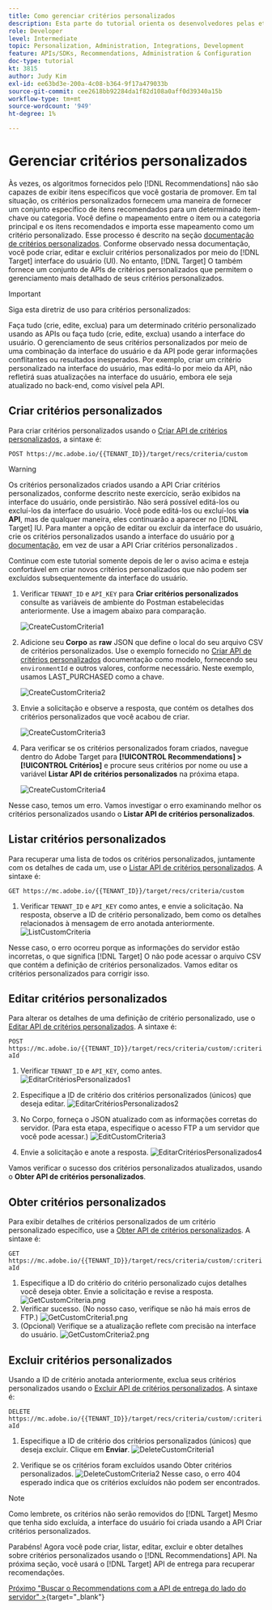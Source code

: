 ```yaml
---
title: Como gerenciar critérios personalizados
description: Esta parte do tutorial orienta os desenvolvedores pelas etapas necessárias para usar as APIs do Adobe Target para gerenciar, criar, listar, editar, obter e excluir os critérios do Adobe Target Recommendations.
role: Developer
level: Intermediate
topic: Personalization, Administration, Integrations, Development
feature: APIs/SDKs, Recommendations, Administration & Configuration
doc-type: tutorial
kt: 3815
author: Judy Kim
exl-id: ee63bd3e-200a-4c08-b364-9f17a479033b
source-git-commit: cee2618bb92284da1f82d108a0aff0d39340a15b
workflow-type: tm+mt
source-wordcount: '949'
ht-degree: 1%

---
```


# Gerenciar critérios personalizados

Às vezes, os algoritmos fornecidos pelo [!DNL Recommendations] não são capazes de exibir itens específicos que você gostaria de promover. Em tal situação, os critérios personalizados fornecem uma maneira de fornecer um conjunto específico de itens recomendados para um determinado item-chave ou categoria. Você define o mapeamento entre o item ou a categoria principal e os itens recomendados e importa esse mapeamento como um critério personalizado. Esse processo é descrito na seção [documentação de critérios personalizados](https://experienceleague.adobe.com/docs/target/using/recommendations/criteria/recommendations-csv.html?lang=en). Conforme observado nessa documentação, você pode criar, editar e excluir critérios personalizados por meio do [!DNL Target] interface do usuário (UI). No entanto, [!DNL Target] O também fornece um conjunto de APIs de critérios personalizados que permitem o gerenciamento mais detalhado de seus critérios personalizados.

>[!IMPORTANT]
>
>Siga esta diretriz de uso para critérios personalizados:
>
> Faça tudo (crie, edite, exclua) para um determinado critério personalizado usando as APIs ou faça tudo (crie, edite, exclua) usando a interface do usuário. O gerenciamento de seus critérios personalizados por meio de uma combinação da interface do usuário e da API pode gerar informações conflitantes ou resultados inesperados. Por exemplo, criar um critério personalizado na interface do usuário, mas editá-lo por meio da API, não refletirá suas atualizações na interface do usuário, embora ele seja atualizado no back-end, como visível pela API.

## Criar critérios personalizados

Para criar critérios personalizados usando o [Criar API de critérios personalizados](https://developers.adobetarget.com/api/recommendations/#operation/createCriteriaCustom), a sintaxe é:

`POST https://mc.adobe.io/{{TENANT_ID}}/target/recs/criteria/custom`

>[!WARNING]
>
>Os critérios personalizados criados usando a API Criar critérios personalizados, conforme descrito neste exercício, serão exibidos na interface do usuário, onde persistirão. Não será possível editá-los ou excluí-los da interface do usuário. Você pode editá-los ou excluí-los **via API**, mas de qualquer maneira, eles continuarão a aparecer no [!DNL Target] IU. Para manter a opção de editar ou excluir da interface do usuário, crie os critérios personalizados usando a interface do usuário por [a documentação](https://experienceleague.adobe.com/docs/target/using/recommendations/criteria/recommendations-csv.html?lang=en), em vez de usar a API Criar critérios personalizados .

Continue com este tutorial somente depois de ler o aviso acima e esteja confortável em criar novos critérios personalizados que não podem ser excluídos subsequentemente da interface do usuário.

1. Verificar `TENANT_ID` e `API_KEY` para **Criar critérios personalizados** consulte as variáveis de ambiente do Postman estabelecidas anteriormente. Use a imagem abaixo para comparação.

   ![CreateCustomCriteria1](assets/CreateCustomCriteria1.png)

2. Adicione seu **Corpo** as **raw** JSON que define o local do seu arquivo CSV de critérios personalizados. Use o exemplo fornecido no [Criar API de critérios personalizados](https://developers.adobetarget.com/api/recommendations/#operation/getAllCriteriaCustom) documentação como modelo, fornecendo seu `environmentId` e outros valores, conforme necessário. Neste exemplo, usamos LAST_PURCHASED como a chave.

   ![CreateCustomCriteria2](assets/CreateCustomCriteria2.png)

3. Envie a solicitação e observe a resposta, que contém os detalhes dos critérios personalizados que você acabou de criar.

   ![CreateCustomCriteria3](assets/CreateCustomCriteria3.png)

4. Para verificar se os critérios personalizados foram criados, navegue dentro do Adobe Target para **[!UICONTROL Recommendations] > [!UICONTROL Critérios]** e procure seus critérios por nome ou use a variável **Listar API de critérios personalizados** na próxima etapa.

   ![CreateCustomCriteria4](assets/CreateCustomCriteria4.png)

Nesse caso, temos um erro. Vamos investigar o erro examinando melhor os critérios personalizados usando o **Listar API de critérios personalizados**.

## Listar critérios personalizados

Para recuperar uma lista de todos os critérios personalizados, juntamente com os detalhes de cada um, use o [Listar API de critérios personalizados](https://developers.adobetarget.com/api/recommendations/#operation/getAllCriteriaCustom). A sintaxe é:

`GET https://mc.adobe.io/{{TENANT_ID}}/target/recs/criteria/custom`

1. Verificar `TENANT_ID` e `API_KEY` como antes, e envie a solicitação. Na resposta, observe a ID de critério personalizado, bem como os detalhes relacionados à mensagem de erro anotada anteriormente.
   ![ListCustomCriteria](assets/ListCustomCriteria.png)

Nesse caso, o erro ocorreu porque as informações do servidor estão incorretas, o que significa [!DNL Target] O não pode acessar o arquivo CSV que contém a definição de critérios personalizados. Vamos editar os critérios personalizados para corrigir isso.

## Editar critérios personalizados

Para alterar os detalhes de uma definição de critério personalizado, use o [Editar API de critérios personalizados](https://developers.adobetarget.com/api/recommendations/#operation/updateCriteriaCustom). A sintaxe é:

`POST https://mc.adobe.io/{{TENANT_ID}}/target/recs/criteria/custom/:criteriaId`

1. Verificar `TENANT_ID` e `API_KEY`, como antes.
   ![EditarCritériosPersonalizados1](assets/EditCustomCriteria1.png)

1. Especifique a ID de critério dos critérios personalizados (únicos) que deseja editar.
   ![EditarCritériosPersonalizados2](assets/EditCustomCriteria2.png)

1. No Corpo, forneça o JSON atualizado com as informações corretas do servidor. (Para esta etapa, especifique o acesso FTP a um servidor que você pode acessar.)
   ![EditCustomCriteria3](assets/EditCustomCriteria3.png)

1. Envie a solicitação e anote a resposta.
   ![EditarCritériosPersonalizados4](assets/EditCustomCriteria4.png)

Vamos verificar o sucesso dos critérios personalizados atualizados, usando o **Obter API de critérios personalizados**.

## Obter critérios personalizados

Para exibir detalhes de critérios personalizados de um critério personalizado específico, use a [Obter API de critérios personalizados](https://developers.adobetarget.com/api/recommendations/#operation/getCriteriaCustom). A sintaxe é:

`GET https://mc.adobe.io/{{TENANT_ID}}/target/recs/criteria/custom/:criteriaId`

1. Especifique a ID do critério do critério personalizado cujos detalhes você deseja obter. Envie a solicitação e revise a resposta.
   ![GetCustomCriteria.png](assets/GetCustomCriteria.png)
1. Verificar sucesso. (No nosso caso, verifique se não há mais erros de FTP.)
   ![GetCustomCriteria1.png](assets/GetCustomCriteria1.png)
1. (Opcional) Verifique se a atualização reflete com precisão na interface do usuário.
   ![GetCustomCriteria2.png](assets/GetCustomCriteria2.png)

## Excluir critérios personalizados

Usando a ID de critério anotada anteriormente, exclua seus critérios personalizados usando o [Excluir API de critérios personalizados](https://developers.adobetarget.com/api/recommendations/#operation/deleteCriteriaCustom). A sintaxe é:

`DELETE https://mc.adobe.io/{{TENANT_ID}}/target/recs/criteria/custom/:criteriaId`

1. Especifique a ID de critério dos critérios personalizados (únicos) que deseja excluir. Clique em **Enviar**.
   ![DeleteCustomCriteria1](assets/DeleteCustomCriteria1.png)

1. Verifique se os critérios foram excluídos usando Obter critérios personalizados.
   ![DeleteCustomCriteria2](assets/DeleteCustomCriteria2.png)
Nesse caso, o erro 404 esperado indica que os critérios excluídos não podem ser encontrados.

>[!NOTE]
>Como lembrete, os critérios não serão removidos do [!DNL Target] Mesmo que tenha sido excluída, a interface do usuário foi criada usando a API Criar critérios personalizados.

Parabéns! Agora você pode criar, listar, editar, excluir e obter detalhes sobre critérios personalizados usando o [!DNL Recommendations] API. Na próxima seção, você usará o [!DNL Target] API de entrega para recuperar recomendações.

[Próximo &quot;Buscar o Recommendations com a API de entrega do lado do servidor&quot; >](https://developer.adobe.com/target/before-administer/recs-api/fetch-recs-server-side-delivery-api/){target=&quot;_blank&quot;}

